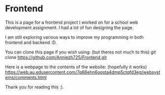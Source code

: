 # Frontend

This is a page for a frontend project I worked on for a school web development assignment. I had a lot of fun designing the page.

I am still exploring various ways to improve my programming in both frontend and backend :D.

You can clone this page if you wish using: (but theres not much to this)
git clone https://github.com/Anniezh725/Frontend.git


Here is a webpage to the contents of the website: (hopefully it works)
https://web.au.edusercontent.com/7q66ehn6oqsta4dmp5ctqfd3eg/websystems/comments.html

Thank you for reading this :).
